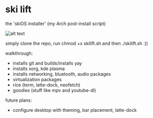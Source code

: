 # ski lift
the 'skiOS installer' (my Arch post-install script)

![alt text](https://i.redd.it/f0494s9thev91.png)

simply clone the repo, run chmod +x skilift.sh and then ./skilift.sh :))

walkthrough:
  - installs git and builds/installs yay
  - installs xorg, kde plasma
  - installs networking, bluetooth, audio packages
  - virtualization packages
  - rice (term, latte-dock, neofetch)
  - goodies (stuff like mpv and youtube-dl)
  
future plans:
  - configure desktop with theming, bar placement, latte-dock

